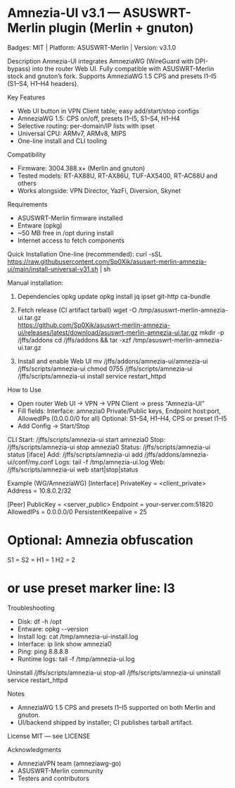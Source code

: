 # Amnezia-UI v3.1 — ASUSWRT-Merlin plugin (Merlin + gnuton)

Badges: MIT | Platform: ASUSWRT-Merlin | Version: v3.1.0

Description
Amnezia-UI integrates AmneziaWG (WireGuard with DPI-bypass) into the router Web UI. Fully compatible with ASUSWRT-Merlin stock and gnuton’s fork. Supports AmneziaWG 1.5 CPS and presets I1–I5 (S1–S4, H1–H4 headers).

Key Features
- Web UI button in VPN Client table; easy add/start/stop configs
- AmneziaWG 1.5: CPS on/off, presets I1–I5, S1–S4, H1–H4
- Selective routing: per-domain/IP lists with ipset
- Universal CPU: ARMv7, ARMv8, MIPS
- One-line install and CLI tooling

Compatibility
- Firmware: 3004.388.x+ (Merlin and gnuton)
- Tested models: RT-AX88U, RT-AX86U, TUF-AX5400, RT-AC68U and others
- Works alongside: VPN Director, YazFi, Diversion, Skynet

Requirements
- ASUSWRT-Merlin firmware installed
- Entware (opkg)
- ~50 MB free in /opt during install
- Internet access to fetch components

Quick Installation
One-line (recommended):
curl -sSL https://raw.githubusercontent.com/Sp0Xik/asuswrt-merlin-amnezia-ui/main/install-universal-v31.sh | sh

Manual installation:
1) Dependencies
opkg update
opkg install jq ipset git-http ca-bundle

2) Fetch release (CI artifact tarball)
wget -O /tmp/asuswrt-merlin-amnezia-ui.tar.gz \
  https://github.com/Sp0Xik/asuswrt-merlin-amnezia-ui/releases/latest/download/asuswrt-merlin-amnezia-ui.tar.gz
mkdir -p /jffs/addons
cd /jffs/addons && tar -xzf /tmp/asuswrt-merlin-amnezia-ui.tar.gz

3) Install and enable Web UI
mv /jffs/addons/amnezia-ui/amnezia-ui /jffs/scripts/amnezia-ui
chmod 0755 /jffs/scripts/amnezia-ui
/jffs/scripts/amnezia-ui install
service restart_httpd

How to Use
- Open router Web UI → VPN → VPN Client → press “Amnezia-UI”
- Fill fields:
  Interface: amnezia0
  Private/Public keys, Endpoint host:port, AllowedIPs (0.0.0.0/0 for all)
  Optional: S1–S4, H1–H4, CPS or preset I1–I5
- Add Config → Start/Stop

CLI
Start:   /jffs/scripts/amnezia-ui start amnezia0
Stop:    /jffs/scripts/amnezia-ui stop amnezia0
Status:  /jffs/scripts/amnezia-ui status [iface]
Add:     /jffs/scripts/amnezia-ui add /jffs/addons/amnezia-ui/conf/my.conf
Logs:    tail -f /tmp/amnezia-ui.log
Web:     /jffs/scripts/amnezia-ui web start|stop|status

Example (WG/AmneziaWG)
[Interface]
PrivateKey = <client_private>
Address    = 10.8.0.2/32

[Peer]
PublicKey  = <server_public>
Endpoint   = your-server.com:51820
AllowedIPs = 0.0.0.0/0
PersistentKeepalive = 25

# Optional: Amnezia obfuscation
S1 = <key>
S2 = <key>
H1 = 1
H2 = 2
# or use preset marker line: I3

Troubleshooting
- Disk: df -h /opt
- Entware: opkg --version
- Install log: cat /tmp/amnezia-ui-install.log
- Interface: ip link show amnezia0
- Ping: ping 8.8.8.8
- Runtime logs: tail -f /tmp/amnezia-ui.log

Uninstall
/jffs/scripts/amnezia-ui stop-all
/jffs/scripts/amnezia-ui uninstall
service restart_httpd

Notes
- AmneziaWG 1.5 CPS and presets I1–I5 supported on both Merlin and gnuton.
- UI/backend shipped by installer; CI publishes tarball artifact.

License
MIT — see LICENSE

Acknowledgments
- AmneziaVPN team (amneziawg-go)
- ASUSWRT-Merlin community
- Testers and contributors
